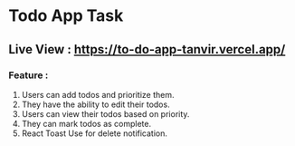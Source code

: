 # Todo App Task 
## Live View : https://to-do-app-tanvir.vercel.app/
### Feature :
1. Users can add todos and prioritize them.
2. They have the ability to edit their todos.
3. Users can view their todos based on priority.
4. They can mark todos as complete.
5. React Toast Use for delete notification.






